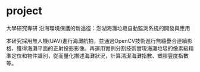 # project
大學研究專研
沿海環境保護的新途徑：澎湖海灘垃圾自動監測系統的開發與應用

本研究採用無人機(UAV)進行海灘航拍，並通過OpenCV技術進行無縫疊合連續影格，獲得海灘平面的正射投影影像。再運用實例分割技術實現海灘垃圾的像素級精準定位和物件識別，從而量化描述海灘狀況，計算清潔海灘指數、塑膠豐度指數等。
